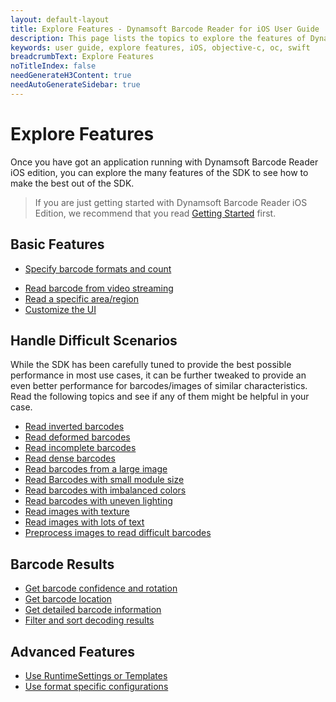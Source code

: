 ```yaml
---
layout: default-layout
title: Explore Features - Dynamsoft Barcode Reader for iOS User Guide
description: This page lists the topics to explore the features of Dynamsoft Barcode Reader iOS SDK.
keywords: user guide, explore features, iOS, objective-c, oc, swift
breadcrumbText: Explore Features
noTitleIndex: false
needGenerateH3Content: true
needAutoGenerateSidebar: true
---
```


# Explore Features

Once you have got an application running with Dynamsoft Barcode Reader iOS edition, you can explore the many features of the SDK to see how to make the best out of the SDK.

> If you are just getting started with Dynamsoft Barcode Reader iOS Edition, we recommend that you read [Getting Started](../../user-guide.md) first.

## Basic Features

* [Specify barcode formats and count]({{site.features}}barcode-formats-and-count.html?lang=objc,swift)
<!-- * [Read barcode from image]({{site.features}}read-different-source.html?lang=objc,swift) -->
* [Read barcode from video streaming]({{site.features}}read-video-streaming-mobile.html?lang=objc,swift)
* [Read a specific area/region]({{site.features}}barcode-scan-region-mobile.html?lang=objc,swift)
* [Customize the UI]({{site.oc}}ui-configurations.html)

## Handle Difficult Scenarios

While the SDK has been carefully tuned to provide the best possible performance in most use cases, it can be further tweaked to provide an even better performance for barcodes/images of similar characteristics. Read the following topics and see if any of them might be helpful in your case.

* [Read inverted barcodes]({{site.features}}read-inverted-barcodes.html?lang=objc,swift)
* [Read deformed barcodes]({{site.features}}read-deformed-barcodes.html?lang=objc,swift)
* [Read incomplete barcodes]({{site.features}}read-incomplete-barcodes.html?lang=objc,swift)
* [Read dense barcodes]({{site.features}}read-dense-barcodes.html?lang=objc,swift)
* [Read barcodes from a large image]({{site.features}}read-a-large-image.html?lang=objc,swift)
* [Read Barcodes with small module size]({{site.features}}read-barcodes-with-small-module-size.html?lang=objc,swift)
* [Read barcodes with imbalanced colors]({{site.features}}read-barcodes-with-imbalanced-colour.html?lang=objc,swift)
* [Read barcodes with uneven lighting]({{site.features}}read-barcodes-with-uneven-lighting.html?lang=objc,swift)
* [Read images with texture]({{site.features}}read-images-with-texture.html?lang=objc,swift)
* [Read images with lots of text]({{site.features}}read-images-with-lots-of-text.html?lang=objc,swift)
* [Preprocess images to read difficult barcodes]({{site.features}}preprocess-images.html?lang=objc,swift)

## Barcode Results

* [Get barcode confidence and rotation]({{site.features}}get-confidence-rotation.html?lang=objc,swift)
* [Get barcode location]({{site.features}}get-barcode-location.html?lang=objc,swift)
* [Get detailed barcode information]({{site.features}}get-detailed-info.html?lang=objc,swift)
* [Filter and sort decoding results]({{site.features}}filter-and-sort.html?lang=objc,swift)
<!-- * [Use intermediate results]({{site.features}}use-intermidiate-results.html?lang=objc,swift) -->

## Advanced Features

<!-- * [Control when to terminate a decoding process]({{site.features}}control-terminate-phase.html?lang=objc,swift) -->
* [Use RuntimeSettings or Templates]({{site.features}}use-runtimesettings-or-templates.html?lang=objc,swift)
* [Use format specific configurations]({{site.features}}use-format-specific-configuration.html?lang=objc,swift)
